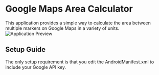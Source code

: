 # Google Maps Area Calculator

This application provides a simple way to calculate the area between multiple markers on Google Maps in a variety of units.
![Application Preview](https://i.imgur.com/2HpX8Hx.png)

## Setup Guide

The only setup requirement is that you edit the AndroidManifest.xml to include your Google API key.
